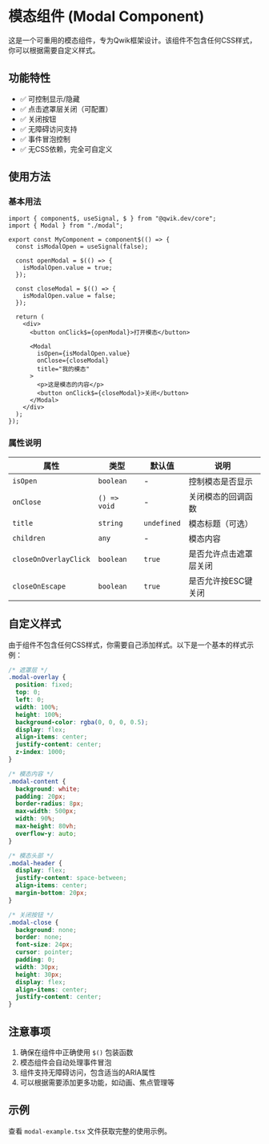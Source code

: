 # 模态组件 (Modal Component)

这是一个可重用的模态组件，专为Qwik框架设计。该组件不包含任何CSS样式，你可以根据需要自定义样式。

## 功能特性

- ✅ 可控制显示/隐藏
- ✅ 点击遮罩层关闭（可配置）
- ✅ 关闭按钮
- ✅ 无障碍访问支持
- ✅ 事件冒泡控制
- ✅ 无CSS依赖，完全可自定义

## 使用方法

### 基本用法

```tsx
import { component$, useSignal, $ } from "@qwik.dev/core";
import { Modal } from "./modal";

export const MyComponent = component$(() => {
  const isModalOpen = useSignal(false);

  const openModal = $(() => {
    isModalOpen.value = true;
  });

  const closeModal = $(() => {
    isModalOpen.value = false;
  });

  return (
    <div>
      <button onClick$={openModal}>打开模态</button>
      
      <Modal
        isOpen={isModalOpen.value}
        onClose={closeModal}
        title="我的模态"
      >
        <p>这是模态的内容</p>
        <button onClick$={closeModal}>关闭</button>
      </Modal>
    </div>
  );
});
```

### 属性说明

| 属性 | 类型 | 默认值 | 说明 |
|------|------|--------|------|
| `isOpen` | `boolean` | - | 控制模态是否显示 |
| `onClose` | `() => void` | - | 关闭模态的回调函数 |
| `title` | `string` | `undefined` | 模态标题（可选） |
| `children` | `any` | - | 模态内容 |
| `closeOnOverlayClick` | `boolean` | `true` | 是否允许点击遮罩层关闭 |
| `closeOnEscape` | `boolean` | `true` | 是否允许按ESC键关闭 |

## 自定义样式

由于组件不包含任何CSS样式，你需要自己添加样式。以下是一个基本的样式示例：

```css
/* 遮罩层 */
.modal-overlay {
  position: fixed;
  top: 0;
  left: 0;
  width: 100%;
  height: 100%;
  background-color: rgba(0, 0, 0, 0.5);
  display: flex;
  align-items: center;
  justify-content: center;
  z-index: 1000;
}

/* 模态内容 */
.modal-content {
  background: white;
  padding: 20px;
  border-radius: 8px;
  max-width: 500px;
  width: 90%;
  max-height: 80vh;
  overflow-y: auto;
}

/* 模态头部 */
.modal-header {
  display: flex;
  justify-content: space-between;
  align-items: center;
  margin-bottom: 20px;
}

/* 关闭按钮 */
.modal-close {
  background: none;
  border: none;
  font-size: 24px;
  cursor: pointer;
  padding: 0;
  width: 30px;
  height: 30px;
  display: flex;
  align-items: center;
  justify-content: center;
}
```

## 注意事项

1. 确保在组件中正确使用 `$()` 包装函数
2. 模态组件会自动处理事件冒泡
3. 组件支持无障碍访问，包含适当的ARIA属性
4. 可以根据需要添加更多功能，如动画、焦点管理等

## 示例

查看 `modal-example.tsx` 文件获取完整的使用示例。 